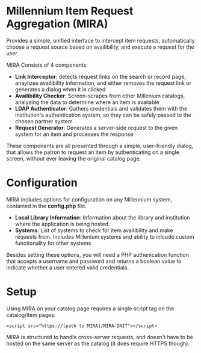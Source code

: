 # Millennium Item Request Aggregation (MIRA)
Provides a simple, unified interface to intercept item requests, automatically choose a request source based on availibility, and execute a request for the user.

MIRA Consists of 4 components:
- **Link Interceptor**: detects request links on the search or record page, anaylizes availibility information, and either
removes the request link or generates a dialog when it is clicked
- **Availibility Checker**: Screen-scrapes from other Millenium catalogs, analyzing the data to determine where an item is
available
- **LDAP Authenticator**: Gathers credentials and validates them with the institution's authentication system, so they can be
safely passed to the chosen partner system
- **Request Generator**: Generates a server-side request to the given system for an item and processes the response

These components are all presented through a simple, user-friendly dialog, that allows the patron to request an item by
authenticating on a single screen, without ever leaving the original catalog page.

# Configuration

MIRA includes options for configuration on any Millennium system, contained in the **config.php** file.

- **Local Library Information**: Information about the library and institution where the application is being hosted.
- **Systems**: List of systems to check for item availibility and make requests from. Includes Millenium systems and ability to inlcude custom functionality for other systems

Besides setting these options, you will need a PHP authenication function that accepts a username and password and returns a boolean value to indicate whether a user entered valid credentials.

# Setup

Using MIRA on your catalog page requires a single script tag on the catalog/item pages:

`<script src="https://[path to MIRA]/MIRA-INIT"></script>`

MIRA is structured to handle cross-server requests, and doesn't have to be hosted on the same server as the catalog (it does require HTTPS though).
